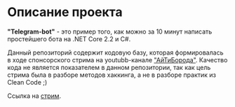 # Описание проекта
**"Telegram-bot"** - это пример того, как можно за 10 минут написать простейшего бота на .NET Core 2.2 и C#. 

Данный репозиторий содержит кодовую базу, которая формировалась в ходе спонсорского стрима на youtubb-канале ["АйТиБорода"](https://youtube.com/itbeard). Качество кода не является показателем в данном репозитории, так как цель стрима была в разборе методов хаккинга, а не в разборе практик из Clean Code ;)

Ссылка на [стрим](https://youtu.be/ryIiVvzqUjc).
